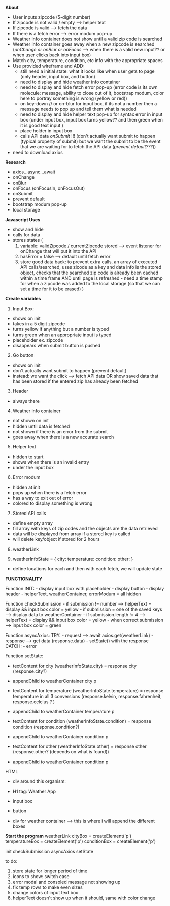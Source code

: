 **About** 
* User inputs zipcode (5-digit number)
* If zipcode is not valid / empty --> helper text
* If zipcode is valid --> fetch the data
* If there is a fetch error --> error modum pop-up
* Weather info container does not show until a valid zip code is searched 
* Weather info container goes away when a new zipcode is searched (*onChange or onBlur or onFocus* --> when there is a valid new input?? or when user clicks back into input box)
* Match city, temperature, condition, etc info with the appropriate spaces
* Use provided wireframe and ADD:
    - still need a initial state: what it looks like when user gets to page (only header, input box, and button)
    - need to display and hide weather info container
    - need to display and hide fetch error pop-up (error code is its own molecule: message, ability to close out of it, bootstrap modum, color here to portray something is wrong (yellow or red))
    - on key-down // or on-blur for input box, if its not a number then a message needs to pop up and tell them what is needed
    - need to display and hide helper text pop-up for syntax error in input box (under input box, input box turns yellow?? and then green when it is good text input )
    - place holder in input box 
    - calls API data *onSubmit* !!! (don't actually want submit to happen (typical property of submit) but we want the submit to be the event that we are waiting for to fetch the API data (*prevent default???*))
* need to download axios 

**Research**
* axios...async...await
* onChange
* onBlur
* onFocus (onFocusIn, onFocusOut)
* onSubmit
* prevent default
* bootstrap modum pop-up
* local storage


**Javascript Uses**
- show and hide 
- calls for data 
- stores states (
    1. variable: validZipcode / currentZipcode stored --> event listener for onChange that will put it into the API 
    2. hasError = false --> default until fetch error
    3. store good data back: to prevent extra calls, an array of executed API calls/searched, uses zicode as a key and data info is the stored object, checks that the searched zip code is already been cached within a time frame AND until page is refreshed
            - need a time stamp for when a zipcode was added to the local storage (so that we can set a time for it to be erased)
    )

**Create variables**
1. Input Box:
- shows on init 
- takes in a 5 digit zipcode
- turns yellow if anything but a number is typed
- turns green when an appropriate input is typed
- placeholder ex. zipcode
- disappears when submit button is pushed



2. Go button
- shows on init 
- don't actually want submit to happen (prevent default)
- instead: we want the click --> fetch API data OR show saved data that has been stored if the entered zip has already been fetched

3. Header
- always there

4. Weather info container
- not shown on init
- hidden until data is fetched 
- not shown if there is an error from the submit
- goes away when there is a new accurate search 

5. Helper text
- hidden to start
- shows when there is an invalid entry 
- under the input box

6. Error modum
- hidden at init
- pops up when there is a fetch error
- has a way to exit out of error 
- colored to display something is wrong

7. Stored API calls
- define empty array
- fill array with keys of zip codes and the objects are the data retrieved 
- data will be displayed from array if a stored key is called 
- will delete key/object if stored for 2 hours

8. weatherLink

9. weatherInfoState = {
    city: 
    temperature:
    condition:
    other:
}
- define locations for each and then with each fetch, we will update state  

**FUNCTIONALITY**


Function INIT:
    - display input box with placeholder
    - display button 
    - display header
    - helperText, weatherContainer, errorModum = all hidden

Function checkSubmission
    - if submission != number --> helperText = display && input box color = yellow
    - if submission = one of the saved keys --> display data to weatherContainer
    - if submission.length != 4 --> helperText = display && input box color = yellow
    - when correct submission --> input box color = green


Function asyncAxios:
    TRY: 
    - request --> await axios.get(weatherLink)
    - response --> get data (response.data) 
    - setState() with the response
    CATCH:
    - error

Function setState: 
- textContent for city (weatherInfoState.city) = response city (response.city?)
- appendChild to weatherContainer city p

- textContent for temperature (weatherInfoState.temperature) = response temperature in all 3 conversions (response.kelvin, response.fahrenheit, response.celcius ? )
- appendChild to weatherContainer temperature p

- textContent for condition (weatherInfoState.condition) = response condition (response.condition?)
- appendChild to weatherContainer condition p

- textContent for other (weatherInfoState.other) = response other (response.other? (depends on what is found))
- appendChild to weatherContainer condition p



HTML
- div around this organism:
- H1 tag: Weather App
- input box
- button

- div for weather container --> this is where i will append the different boxes 

**Start the program**
weatherLink
cityBox = createElement('p')
temperatureBox = createElement('p')
conditionBox = createElement('p')

init
checkSubmission
asyncAxios 
setState


to do:
1. store state for longer period of time
2. icons to show: switch case
3. error modal and consoled message not showing up
4. fix temp rows to make even sizes
5. change colors of input text box
6. helperText doesn't show up when it should, same with color change